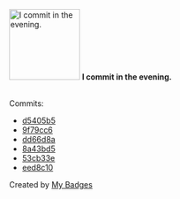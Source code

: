 <img src="https://my-badges.github.io/my-badges/evening-commits.png" alt="I commit in the evening." title="I commit in the evening." width="128">
<strong>I commit in the evening.</strong>
<br><br>

Commits:

- <a href="https://github.com/ksysoev/help-my-pet/commit/d5405b53f5a45eb74d99033712308a5eb2a3f079">d5405b5</a>
- <a href="https://github.com/ksysoev/help-my-pet/commit/9f79cc61a1b42579c42f80b4a96896fabd0800a1">9f79cc6</a>
- <a href="https://github.com/ksysoev/help-my-pet/commit/dd66d8a9515962d761561856f503969548aeff60">dd66d8a</a>
- <a href="https://github.com/ksysoev/help-my-pet/commit/8a43bd530fe19df4b45bc59f37d22fe85acbb50b">8a43bd5</a>
- <a href="https://github.com/ksysoev/help-my-pet/commit/53cb33ea75143c3c6759f272b81564ddb09950b1">53cb33e</a>
- <a href="https://github.com/ksysoev/help-my-pet/commit/eed8c10bdcb4d76a7fd0688acbaed103ca1ff9dd">eed8c10</a>


Created by <a href="https://github.com/my-badges/my-badges">My Badges</a>
